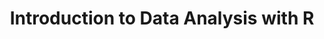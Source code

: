 ---
layout: workshop
category: workshop
title: "Introduction to Data Analysis with R"
time: 10:00 AM - 1:00 PM PST
human_date: "May 1, 2, and 8"
year: 2025
location: UC Santa Barbara Library, Room 2509
instructors: Allie Caughman, Sigrid Van Den Abeele, Arieanna Balbar
helpers: Tess Ivinjack, Marcel Rodriguez-Riccelli, Rachel King, Colleen McCamy, Ken Howard
pre_workshop_survey: "https://ucsb.co1.qualtrics.com/jfe/form/SV_bJeIoxjp1A9Xx3M?slug=2025-05-01-ucsb-r"
post_workshop_survey: "https://ucsb.co1.qualtrics.com/jfe/form/SV_0lD2XHnezknmSr4?slug=2025-05-01-ucsb-r"
shoreline_url: "https://tinyurl.com/ucsbcarp-s25-r-w"
lesson_url: "https://ucsbcarpentry.github.io/R-ecology-lesson-2024-10-08/"
description: "This is an introduction to R designed for participants with no programming experience. It starts with information about the R programming language and the RStudio interface. It then moves to loading in data and exploring how to visualise it with ggplot2. The next episode takes learners through an exploration of data frames and some common data cleaning operations, before discussing vectors and factors. The final episode introduces the flow of data in R, and how to combine operations to select, filter, and mutate a data frame.
<br><br>
This lesson assumes no prior knowledge of R or RStudio and no programming experience."
---